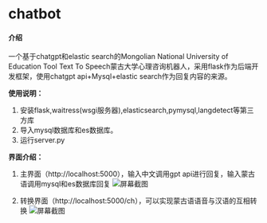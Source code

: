 # chatbot

#### 介绍
一个基于chatgpt和elastic search的Mongolian National University of Education Tool Text To Speech蒙古大学心理咨询机器人，采用flask作为后端开发框架，使用chatgpt api+Mysql+elastic search作为回复内容的来源。



 **使用说明：** 
1. 安装flask,waitress(wsgi服务器),elasticsearch,pymysql,langdetect等第三方库
2. 导入mysql数据库和es数据库。
3. 运行server.py



 **界面介绍：** 
1. 主界面（http://localhost:5000），输入中文调用gpt api进行回复，输入蒙古语调用mysql和es数据库回复
![](https://foruda.gitee.com/images/1719221104332129179/5d7cfc89_10193695.png "屏幕截图")


2. 转换界面（http://localhost:5000/ch），可以实现蒙古语语音与汉语的互相转换
![](https://foruda.gitee.com/images/1719221239052362273/ef0d7a02_10193695.png "屏幕截图")
